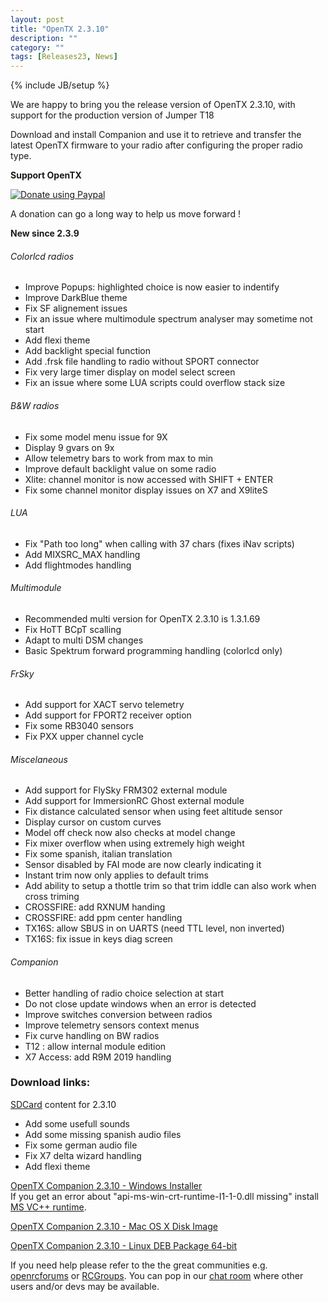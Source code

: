 ```yaml
---
layout: post
title: "OpenTX 2.3.10"
description: ""
category: ""
tags: [Releases23, News]
---
```

{% include JB/setup %}

We are happy to bring you the release version of OpenTX 2.3.10, with support for the production version of Jumper T18

Download and install Companion and use it to retrieve and transfer the latest OpenTX firmware to your radio after configuring the proper radio type.

**Support OpenTX**

<a href="https://www.paypal.com/cgi-bin/webscr?cmd=_s-xclick&amp;hosted_button_id=DJ9MASSKVW8WN" rel="nofollow"><img src="https://camo.githubusercontent.com/11b2f47d7b4af17ef3a803f57c37de3ac82ac039/68747470733a2f2f696d672e736869656c64732e696f2f62616467652f70617970616c2d646f6e6174652d79656c6c6f772e737667" alt="Donate using Paypal" data-canonical-src="https://img.shields.io/badge/paypal-donate-yellow.svg" style="max-width:100%;"></a>

A donation can go a long way to help us move forward !

**New since 2.3.9**

###### Colorlcd radios
- Improve Popups: highlighted choice is now easier to indentify
- Improve DarkBlue theme
- Fix SF alignement issues
- Fix an issue where multimodule spectrum analyser may sometime not start
- Add flexi theme
- Add backlight special function
- Add .frsk file handling to radio without SPORT connector
- Fix very large timer display on model select screen
- Fix an issue where some LUA scripts could overflow stack size

###### B&W radios
- Fix some model menu issue for 9X
- Display 9 gvars on 9x
- Allow telemetry bars to work from max to min
- Improve default backlight value on some radio
- Xlite: channel monitor is now accessed with SHIFT + ENTER
- Fix some channel monitor display issues on X7 and X9liteS

###### LUA
- Fix "Path too long" when calling with 37 chars (fixes iNav scripts)
- Add MIXSRC_MAX handling
- Add flightmodes handling

###### Multimodule
- Recommended multi version for OpenTX 2.3.10 is 1.3.1.69
- Fix HoTT BCpT scalling
- Adapt to multi DSM changes
- Basic Spektrum forward programming handling (colorlcd only)

###### FrSky
- Add support for XACT servo telemetry
- Add support for FPORT2 receiver option
- Fix some RB3040 sensors
- Fix PXX upper channel cycle

###### Miscelaneous
- Add support for FlySky FRM302 external module
- Add support for ImmersionRC Ghost external module
- Fix distance calculated sensor when using feet altitude sensor
- Display cursor on custom curves
- Model off check now also checks at model change
- Fix mixer overflow when using extremely high weight
- Fix some spanish, italian translation
- Sensor disabled by FAI mode are now clearly indicating it
- Instant trim now only applies to default trims
- Add ability to setup a thottle trim so that trim iddle can also work when cross triming
- CROSSFIRE: add RXNUM handing
- CROSSFIRE: add ppm center handling
- TX16S: allow SBUS in on UARTS (need TTL level, non inverted)
- TX16S: fix issue in keys diag screen

###### Companion
- Better handling of radio choice selection at start
- Do not close update windows when an error is detected
- Improve switches conversion between radios
- Improve telemetry sensors context menus
- Fix curve handling on BW radios
- T12 : allow internal module edition
- X7 Access: add R9M 2019 handling

### Download links:

[SDCard](http://downloads.open-tx.org/2.3/release/sdcard/) content for 2.3.10
- Add some usefull sounds
- Add some missing spanish audio files
- Fix some german audio file
- Fix X7 delta wizard handling
- Add flexi theme

[OpenTX Companion 2.3.10  - Windows Installer](https://downloads.open-tx.org/2.3/release/companion/windows/companion-windows-2.3.10.exe)  
If you get an error about "api-ms-win-crt-runtime-I1-1-0.dll missing" install [MS VC++ runtime](https://support.microsoft.com/en-us/help/2999226/update-for-universal-c-runtime-in-windows).

[OpenTX Companion 2.3.10  - Mac OS X Disk Image](https://downloads.open-tx.org/2.3/release/companion/macosx/opentx-companion-2.3.10.dmg)

[OpenTX Companion 2.3.10  - Linux DEB Package 64-bit](https://downloads.open-tx.org/2.3/release/companion/linux/companion23_2.3.10_amd64.deb)

If you need help please refer to the the great communities e.g. [openrcforums](http://openrcforums.com/forum/viewforum.php?f=45) or [RCGroups](https://www.rcgroups.com/forums/showthread.php?3395177-Official-OpenTX-version-2-3-Discussion-Thread). You can pop in our [chat room](https://discord.gg/CZCwVx2) where other users and/or devs may be available.
